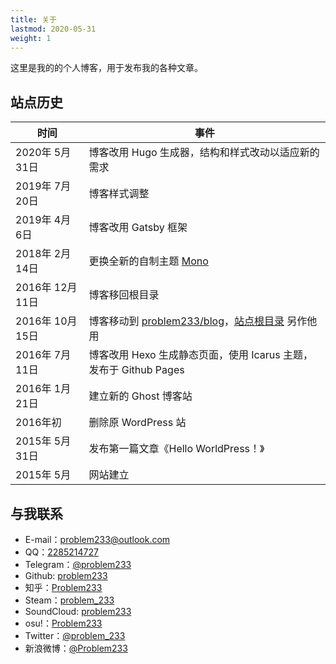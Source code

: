 ```yaml
---
title: 关于
lastmod: 2020-05-31
weight: 1
---
```


这里是我的的个人博客，用于发布我的各种文章。

## 站点历史

| 时间 | 事件 |
|-|-|
| 2020年 5月 31日 | 博客改用 Hugo 生成器，结构和样式改动以适应新的需求 |
| 2019年 7月 20日 | 博客样式调整 |
| 2019年 4月 6日 | 博客改用 Gatsby 框架 |
| 2018年 2月 14日 | 更换全新的自制主题 [Mono](https://github.com/problem233/mono) |
| 2016年 12月 11日 | 博客移回根目录 |
| 2016年 10月 15日 | 博客移动到 [problem233/blog](https://github.com/Problem233/blog)，[站点根目录](/) 另作他用 |
| 2016年 7月 11日 | 博客改用 Hexo 生成静态页面，使用 Icarus 主题，发布于 Github Pages |
| 2016年 1月 21日 | 建立新的 Ghost 博客站 |
| 2016年初 | 删除原 WordPress 站 |
| 2015年 5月 31日 | 发布第一篇文章《Hello WorldPress！》 |
| 2015年 5月 | 网站建立 |

## 与我联系

- E-mail：[problem233@outlook.com](mailto:Problem233@outlook.com)
- QQ：[2285214727](http://wpa.qq.com/msgrd?v=3&amp;uin=2285214727&amp;site=qq&amp;menu=yes)
- Telegram：[@problem233](https://t.me/problem233)
- Github: [problem233](https://github.com/problem233)
- 知乎：[Problem233](https://www.zhihu.com/people/problem233)
- Steam：[problem_233](http://steamcommunity.com/profiles/76561198285568182/)
- SoundCloud: [problem233](https://soundcloud.com/problem233)
- osu!：[Problem233](https://osu.ppy.sh/users/5931775)
- Twitter：[@problem_233](https://twitter.com/problem_233)
- 新浪微博：[@Problem233](http://www.weibo.com/qq2285214727)
